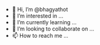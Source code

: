 - 👋 Hi, I’m @bhagyathot
- 👀 I’m interested in ...
- 🌱 I’m currently learning ...
- 💞️ I’m looking to collaborate on ...
- 📫 How to reach me ...

<!---
bhagyathot/bhagyathot is a ✨ special ✨ repository because its `README.md` (this file) appears on your GitHub profile.
You can click the Preview link to take a look at your changes.
--->
